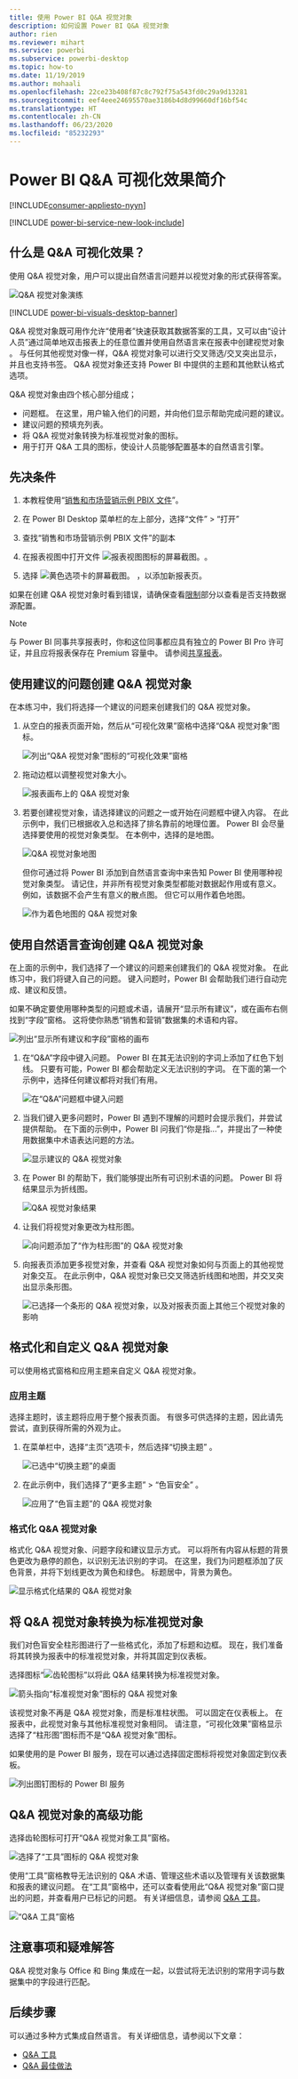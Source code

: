 ```yaml
---
title: 使用 Power BI Q&A 视觉对象
description: 如何设置 Power BI Q&A 视觉对象
author: rien
ms.reviewer: mihart
ms.service: powerbi
ms.subservice: powerbi-desktop
ms.topic: how-to
ms.date: 11/19/2019
ms.author: mohaali
ms.openlocfilehash: 22ce23b408f87c8c792f75a543fd0c29a9d13281
ms.sourcegitcommit: eef4eee24695570ae3186b4d8d99660df16bf54c
ms.translationtype: HT
ms.contentlocale: zh-CN
ms.lasthandoff: 06/23/2020
ms.locfileid: "85232293"
---
```

# <a name="introduction-to-power-bi-qa-visualizations"></a>Power BI Q&A 可视化效果简介

[!INCLUDE[consumer-appliesto-nyyn](../includes/consumer-appliesto-nyyn.md)]    

[!INCLUDE [power-bi-service-new-look-include](../includes/power-bi-service-new-look-include.md)]

## <a name="what-are-qa-visualizations"></a>什么是 Q&A 可视化效果？

使用 Q&A 视觉对象，用户可以提出自然语言问题并以视觉对象的形式获得答案。 

![Q&A 视觉对象演练](../natural-language/media/qna-visual-walkthrough.gif)

[!INCLUDE [power-bi-visuals-desktop-banner](../includes/power-bi-visuals-desktop-banner.md)]

Q&A 视觉对象既可用作允许“使用者”快速获取其数据答案的工具，又可以由“设计人员”通过简单地双击报表上的任意位置并使用自然语言来在报表中创建视觉对象 。 与任何其他视觉对像一样，Q&A 视觉对象可以进行交叉筛选/交叉突出显示，并且也支持书签。 Q&A 视觉对象还支持 Power BI 中提供的主题和其他默认格式选项。

Q&A 视觉对象由四个核心部分组成；

- 问题框。 在这里，用户输入他们的问题，并向他们显示帮助完成问题的建议。
- 建议问题的预填充列表。
- 将 Q&A 视觉对象转换为标准视觉对象的图标。 
- 用于打开 Q&A 工具的图标，使设计人员能够配置基本的自然语言引擎。

## <a name="prerequisites"></a>先决条件

1. 本教程使用“[销售和市场营销示例 PBIX 文件](https://download.microsoft.com/download/9/7/6/9767913A-29DB-40CF-8944-9AC2BC940C53/Sales%20and%20Marketing%20Sample%20PBIX.pbix)”。 

1. 在 Power BI Desktop 菜单栏的左上部分，选择“文件” > “打开” 
   
2. 查找“销售和市场营销示例 PBIX 文件”的副本

1. 在报表视图中打开文件 ![报表视图图标的屏幕截图。](media/power-bi-visualization-kpi/power-bi-report-view.png)。

1. 选择 ![黄色选项卡的屏幕截图。](media/power-bi-visualization-kpi/power-bi-yellow-tab.png) ，以添加新报表页。

如果在创建 Q&A 视觉对象时看到错误，请确保查看[限制](../natural-language/q-and-a-limitations.md)部分以查看是否支持数据源配置。    

> [!NOTE]
> 与 Power BI 同事共享报表时，你和这位同事都应具有独立的 Power BI Pro 许可证，并且应将报表保存在 Premium 容量中。 请参阅[共享报表](../collaborate-share/service-share-reports.md)。

## <a name="create-a-qa-visual-using-a-suggested-question"></a>使用建议的问题创建 Q&A 视觉对象
在本练习中，我们将选择一个建议的问题来创建我们的 Q&A 视觉对象。 

1. 从空白的报表页面开始，然后从“可视化效果”窗格中选择“Q&A 视觉对象”图标。

    ![列出“Q&A 视觉对象”图标的“可视化效果”窗格](media/power-bi-visualization-q-and-a/power-bi-icon.png)

2. 拖动边框以调整视觉对象大小。

    ![报表画布上的 Q&A 视觉对象](media/power-bi-visualization-q-and-a/power-bi-qna.png)

3. 若要创建视觉对象，请选择建议的问题之一或开始在问题框中键入内容。 在此示例中，我们已根据收入总和选择了排名靠前的地理位置。 Power BI 会尽量选择要使用的视觉对象类型。 在本例中，选择的是地图。

    ![Q&A 视觉对象地图](media/power-bi-visualization-q-and-a/power-bi-map.png)

    但你可通过将 Power BI 添加到自然语言查询中来告知 Power BI 使用哪种视觉对象类型。 请记住，并非所有视觉对象类型都能对数据起作用或有意义。 例如，该数据不会产生有意义的散点图。 但它可以用作着色地图。

    ![作为着色地图的 Q&A 视觉对象](media/power-bi-visualization-q-and-a/power-bi-specify-map.png)

## <a name="create-a-qa-visual-using-a-natural-language-query"></a>使用自然语言查询创建 Q&A 视觉对象
在上面的示例中，我们选择了一个建议的问题来创建我们的 Q&A 视觉对象。  在此练习中，我们将键入自己的问题。 键入问题时，Power BI 会帮助我们进行自动完成、建议和反馈。

如果不确定要使用哪种类型的问题或术语，请展开“显示所有建议”，或在画布右侧找到“字段”窗格。 这将使你熟悉“销售和营销”数据集的术语和内容。

![列出“显示所有建议和字段”窗格的画布](media/power-bi-visualization-q-and-a/power-bi-terminology.png)


1. 在“Q&A”字段中键入问题。 Power BI 在其无法识别的字词上添加了红色下划线。 只要有可能，Power BI 都会帮助定义无法识别的字词。  在下面的第一个示例中，选择任何建议都将对我们有用。  

    ![在“Q&A”问题框中键入问题](media/power-bi-visualization-q-and-a/power-bi-red-suggest.png)

2. 当我们键入更多问题时，Power BI 遇到不理解的问题时会提示我们，并尝试提供帮助。 在下面的示例中，Power BI 问我们“你是指...”，并提出了一种使用数据集中术语表达问题的方法。 

    ![显示建议的 Q&A 视觉对象](media/power-bi-visualization-q-and-a/power-bi-define.png)

5. 在 Power BI 的帮助下，我们能够提出所有可识别术语的问题。 Power BI 将结果显示为折线图。 

    ![Q&A 视觉对象结果](media/power-bi-visualization-q-and-a/power-bi-type.png)


6. 让我们将视觉对象更改为柱形图。 

    ![向问题添加了“作为柱形图”的 Q&A 视觉对象](media/power-bi-visualization-q-and-a/power-bi-specify-visual.png)

7.  向报表页添加更多视觉对象，并查看 Q&A 视觉对象如何与页面上的其他视觉对象交互。 在此示例中，Q&A 视觉对象已交叉筛选折线图和地图，并交叉突出显示条形图。

    ![已选择一个条形的 Q&A 视觉对象，以及对报表页面上其他三个视觉对象的影响](media/power-bi-visualization-q-and-a/power-bi-filters.png)

## <a name="format-and-customize-the-qa-visual"></a>格式化和自定义 Q&A 视觉对象
可以使用格式窗格和应用主题来自定义 Q&A 视觉对象。 

### <a name="apply-a-theme"></a>应用主题
选择主题时，该主题将应用于整个报表页面。 有很多可供选择的主题，因此请先尝试，直到获得所需的外观为止。 

1. 在菜单栏中，选择“主页”选项卡，然后选择“切换主题” 。 

    ![已选中“切换主题”的桌面](media/power-bi-visualization-q-and-a/power-bi-themes.png)

    
    
2. 在此示例中，我们选择了“更多主题” > “色盲安全” 。

    ![应用了“色盲主题”的 Q&A 视觉对象](media/power-bi-visualization-q-and-a/power-bi-color-blind.png)

### <a name="format-the-qa-visual"></a>格式化 Q&A 视觉对象
格式化 Q&A 视觉对象、问题字段和建议显示方式。 可以将所有内容从标题的背景色更改为悬停的颜色，以识别无法识别的字词。 在这里，我们为问题框添加了灰色背景，并将下划线更改为黄色和绿色。 标题居中，背景为黄色。 

![显示格式化结果的 Q&A 视觉对象](media/power-bi-visualization-q-and-a/power-bi-q-and-a-format.png)

## <a name="convert-your-qa-visual-into-a-standard-visual"></a>将 Q&A 视觉对象转换为标准视觉对象
我们对色盲安全柱形图进行了一些格式化，添加了标题和边框。 现在，我们准备将其转换为报表中的标准视觉对象，并将其固定到仪表板。

选择图标“![齿轮图标](media/power-bi-visualization-q-and-a/power-bi-convert-icon.png)”以将此 Q&A 结果转换为标准视觉对象。

![箭头指向“标准视觉对象”图标的 Q&A 视觉对象](media/power-bi-visualization-q-and-a/power-bi-visual-convert.png)

该视觉对象不再是 Q&A 视觉对象，而是标准柱状图。 可以固定在仪表板上。 在报表中，此视觉对象与其他标准视觉对象相同。 请注意，“可视化效果”窗格显示选择了“柱形图”图标而不是“Q&A 视觉对象”图标。

如果使用的是 Power BI 服务，现在可以通过选择固定图标将视觉对象固定到仪表板。 


![列出图钉图标的 Power BI 服务](media/power-bi-visualization-q-and-a/power-bi-pin.png)


## <a name="advanced-features-of-the-qa-visual"></a>Q&A 视觉对象的高级功能
选择齿轮图标可打开“Q&A 视觉对象工具”窗格。 

![选择了“工具”图标的 Q&A 视觉对象](media/power-bi-visualization-q-and-a/power-bi-q-and-a-tooling.png)

使用“工具”窗格教导无法识别的 Q&A 术语、管理这些术语以及管理有关该数据集和报表的建议问题。 在“工具”窗格中，还可以查看使用此“Q&A 视觉对象”窗口提出的问题，并查看用户已标记的问题。 有关详细信息，请参阅 [Q&A 工具](../natural-language/q-and-a-tooling-intro.md)。

![“Q&A 工具”窗格](media/power-bi-visualization-q-and-a/power-bi-q-and-a-tooling-pane.png)

## <a name="considerations-and-troubleshooting"></a>注意事项和疑难解答
Q&A 视觉对象与 Office 和 Bing 集成在一起，以尝试将无法识别的常用字词与数据集中的字段进行匹配。  

## <a name="next-steps"></a>后续步骤

可以通过多种方式集成自然语言。 有关详细信息，请参阅以下文章：

* [Q&A 工具](../natural-language/q-and-a-tooling-intro.md)
* [Q&A 最佳做法](../natural-language/q-and-a-best-practices.md)
